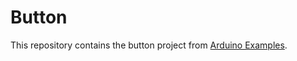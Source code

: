 # Button
This repository contains the button project from [Arduino Examples](https://github.com/TheOnlyTails/arduino_examples).
